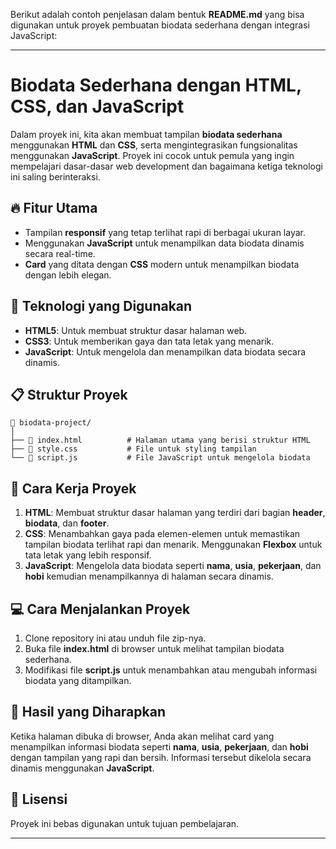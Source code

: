 Berikut adalah contoh penjelasan dalam bentuk **README.md** yang bisa digunakan untuk proyek pembuatan biodata sederhana dengan integrasi JavaScript:

---

# Biodata Sederhana dengan HTML, CSS, dan JavaScript

Dalam proyek ini, kita akan membuat tampilan **biodata sederhana** menggunakan **HTML** dan **CSS**, serta mengintegrasikan fungsionalitas menggunakan **JavaScript**. Proyek ini cocok untuk pemula yang ingin mempelajari dasar-dasar web development dan bagaimana ketiga teknologi ini saling berinteraksi.

## 🔥 Fitur Utama
- Tampilan **responsif** yang tetap terlihat rapi di berbagai ukuran layar.
- Menggunakan **JavaScript** untuk menampilkan data biodata dinamis secara real-time.
- **Card** yang ditata dengan **CSS** modern untuk menampilkan biodata dengan lebih elegan.

## 🚀 Teknologi yang Digunakan
- **HTML5**: Untuk membuat struktur dasar halaman web.
- **CSS3**: Untuk memberikan gaya dan tata letak yang menarik.
- **JavaScript**: Untuk mengelola dan menampilkan data biodata secara dinamis.

## 📋 Struktur Proyek
```
📂 biodata-project/
│
├── 📄 index.html          # Halaman utama yang berisi struktur HTML
├── 📄 style.css           # File untuk styling tampilan
└── 📄 script.js           # File JavaScript untuk mengelola biodata
```

## 🔧 Cara Kerja Proyek

1. **HTML**: Membuat struktur dasar halaman yang terdiri dari bagian **header**, **biodata**, dan **footer**.
2. **CSS**: Menambahkan gaya pada elemen-elemen untuk memastikan tampilan biodata terlihat rapi dan menarik. Menggunakan **Flexbox** untuk tata letak yang lebih responsif.
3. **JavaScript**: Mengelola data biodata seperti **nama**, **usia**, **pekerjaan**, dan **hobi** kemudian menampilkannya di halaman secara dinamis.

## 💻 Cara Menjalankan Proyek

1. Clone repository ini atau unduh file zip-nya.
2. Buka file **index.html** di browser untuk melihat tampilan biodata sederhana.
3. Modifikasi file **script.js** untuk menambahkan atau mengubah informasi biodata yang ditampilkan.

## 🎯 Hasil yang Diharapkan
Ketika halaman dibuka di browser, Anda akan melihat card yang menampilkan informasi biodata seperti **nama**, **usia**, **pekerjaan**, dan **hobi** dengan tampilan yang rapi dan bersih. Informasi tersebut dikelola secara dinamis menggunakan **JavaScript**.

## 📜 Lisensi
Proyek ini bebas digunakan untuk tujuan pembelajaran.

---